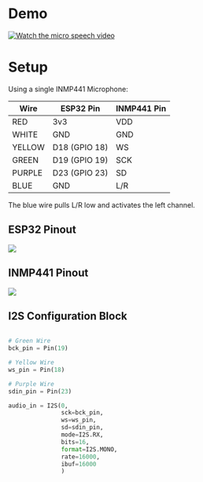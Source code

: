 # Demo

[![Watch the micro speech video](https://img.youtube.com/vi/FBUwIvzNVd4/default.jpg)](https://youtu.be/FBUwIvzNVd4)

# Setup

Using a single INMP441 Microphone:

| Wire | ESP32 Pin | INMP441 Pin |
|----|----| --- |
| RED | 3v3  | VDD |
| WHITE | GND  | GND |
| YELLOW | D18 (GPIO 18)  | WS|
| GREEN | D19 (GPIO 19) | SCK |
| PURPLE | D23 (GPIO 23) | SD |
| BLUE | GND | L/R |

The blue wire pulls L/R low and activates the left
channel.

## ESP32 Pinout
![](../../../images/esp32-micro-speech-board-setup.png)

## INMP441 Pinout
![](../../../images/esp32-micro-speech-inmp441-setup.png)

## I2S Configuration Block

```python

# Green Wire
bck_pin = Pin(19)

# Yellow Wire
ws_pin = Pin(18)

# Purple Wire
sdin_pin = Pin(23)

audio_in = I2S(0,
               sck=bck_pin,
               ws=ws_pin,
               sd=sdin_pin,
               mode=I2S.RX,
               bits=16,
               format=I2S.MONO,
               rate=16000,
               ibuf=16000
               )
```

